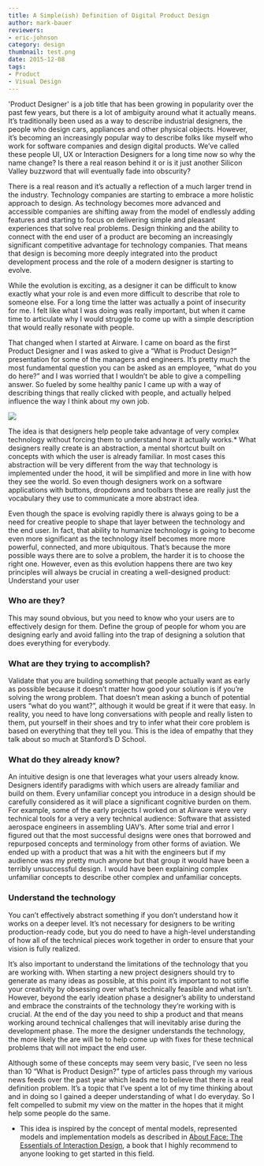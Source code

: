 ```yaml
---
title: A Simple(ish) Definition of Digital Product Design
author: mark-bauer
reviewers:
- eric-johnson
category: design
thumbnail: test.png
date: 2015-12-08
tags:
- Product
- Visual Design
---
```


'Product Designer' is a job title that has been growing in popularity over the past few years, but there is a lot of ambiguity around what it actually means. It’s traditionally been used as a way to describe industrial designers, the people who design cars, appliances and other physical objects. However, it’s becoming an increasingly popular way to describe folks like myself who work for software companies and design digital products. We’ve called these people UI, UX or Interaction Designers for a long time now so why the name change? Is there a real reason behind it or is it just another Silicon Valley buzzword that will eventually fade into obscurity?

There is a real reason and it’s actually a reflection of a much larger trend in the industry. Technology companies are starting to embrace a more holistic approach to design. As technology becomes more advanced and accessible companies are shifting away from the model of endlessly adding features and starting to focus on delivering simple and pleasant experiences that solve real problems. Design thinking and the ability to connect with the end user of a product are becoming an increasingly significant competitive advantage for technology companies. That means that design is becoming more deeply integrated into the product development process and the role of a modern designer is starting to evolve. 

While the evolution is exciting, as a designer it can be difficult to know exactly what your role is and even more difficult to describe that role to someone else. For a long time the latter was actually a point of insecurity for me. I felt like what I was doing was really important, but when it came time to articulate why I would struggle to come up with a simple description that would really resonate with people. 

That changed when I started at Airware. I came on board as the first Product Designer and I was asked to give a “What is Product Design?” presentation for some of the managers and engineers. It’s pretty much the most fundamental question you can be asked as an employee, “what do you do here?” and I was worried that I wouldn’t be able to give a compelling answer. So fueled by some healthy panic I came up with a way of describing things that really clicked with people, and actually helped influence the way I think about my own job. 

![](/img/test.png)

The idea is that designers help people take advantage of very complex technology without forcing them to understand how it actually works.* What designers really create is an abstraction, a mental shortcut built on concepts with which the user is already familiar. In most cases this abstraction will be very different from the way that technology is implemented under the hood, it will be simplified and more in line with how they see the world. So even though designers work on a software applications with buttons, dropdowns and toolbars these are really just the vocabulary they use to communicate a more abstract idea.

Even though the space is evolving rapidly there is always going to be a need for creative people to shape that layer between the technology and the end user. In fact, that ability to humanize technology is going to become even more significant as the technology itself becomes more more powerful, connected, and more ubiquitous. That’s because the more possible ways there are to solve a problem, the harder it is to choose the right one. However, even as this evolution happens there are two key principles will always be crucial in creating a well-designed product:
Understand your user

### Who are they?
 This may sound obvious, but you need to know who your users are to effectively design for them. Define the group of people for whom you are designing early and avoid falling into the trap of designing a solution that does everything for everybody. 

### What are they trying to accomplish?
Validate that you are building something that people actually want as early as possible because it doesn’t matter how good your solution is if you’re solving the wrong problem. That doesn’t mean asking a bunch of potential users “what do you want?”, although it would be great if it were that easy. In reality, you need to have long conversations with people and really listen to them, put yourself in their shoes and try to infer what their core problem is based on everything that they tell you. This is the idea of empathy that they talk about so much at Stanford’s D School. 

### What do they already know? 
An intuitive design is one that leverages what your users already know. Designers identify paradigms with which users are already familiar and build on them. Every unfamiliar concept you introduce in a design should be carefully considered as it will place a significant cognitive burden on them. For example, some of the early projects I worked on at Airware were very technical tools for a very a very technical audience: Software that assisted aerospace engineers in assembling UAV’s. After some trial and error I figured out that the most successful designs were ones that borrowed and repurposed concepts and terminology from other forms of aviation. We ended up with a product that was a hit with the engineers but if my audience was my pretty much anyone but that group it would have been a terribly unsuccessful design. I would have been explaining complex unfamiliar concepts to describe other complex and unfamiliar concepts.


### Understand the technology

You can’t effectively abstract something if you don’t understand how it works on a deeper level. It’s not necessary for designers to be writing production-ready code, but you do need to have a high-level understanding of how all of the technical pieces work together in order to ensure that your vision is fully realized.

It’s also important to understand the limitations of the technology that you are working with. When starting a new project designers should try to generate as many ideas as possible, at this point it’s important to not stifle your creativity by obsessing over what’s technically feasible and what isn’t. However, beyond the early ideation phase a designer’s ability to understand and embrace the constraints of the technology they’re working with is crucial. At the end of the day you need to ship a product and that means working around technical challenges that will inevitably arise during the development phase. The more the designer understands the technology, the more likely the are will be to help come up with fixes for these technical problems that will not impact the end user. 

Although some of these concepts may seem very basic, I’ve seen no less than 10 “What is Product Design?” type of articles pass through my various news feeds over the past year which leads me to believe that there is a real definition problem. It’s a topic that I’ve spent a lot of my time thinking about and in doing so I gained a deeper understanding of what I do everyday. So I felt compelled to submit my view on the matter in the hopes that it might help some people do the same.


* This idea is inspired by the concept of mental models, represented models and implementation models as described in [About Face: The Essentials of Interaction Design](http://www.amazon.com/About-Face-Essentials-Interaction-Design/dp/0470084111), a book that I highly recommend to anyone looking to get started in this field.